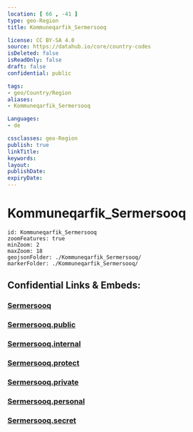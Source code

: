 ```yaml
---
location: [ 66 , -41 ] 
type: geo-Region
title: Kommuneqarfik_Sermersooq

license: CC BY-SA 4.0
source: https://datahub.io/core/country-codes
isDeleted: false
isReadOnly: false
draft: false
confidential: public

tags:
- geo/Country/Region
aliases:
- Kommuneqarfik_Sermersooq

Languages:
- de

cssclasses: geo-Region
publish: true
linkTitle: 
keywords: 
layout: 
publishDate: 
expiryDate: 
---
```


# Kommuneqarfik_Sermersooq

```leaflet
id: Kommuneqarfik_Sermersooq
zoomFeatures: true 
minZoom: 2 
maxZoom: 18
geojsonFolder: ./Kommuneqarfik_Sermersooq/
markerFolder: ./Kommuneqarfik_Sermersooq/
```


## Confidential Links & Embeds: 

### [Sermersooq](/_Standards/Earth/Continent/Europe/Europe~North/Greenland/Communities~Greenland/Sermersooq.md) 

### [Sermersooq.public](/_public/Earth/Continent/Europe/Europe~North/Greenland/Communities~Greenland/Sermersooq.public.md) 

### [Sermersooq.internal](/_internal/Earth/Continent/Europe/Europe~North/Greenland/Communities~Greenland/Sermersooq.internal.md) 

### [Sermersooq.protect](/_protect/Earth/Continent/Europe/Europe~North/Greenland/Communities~Greenland/Sermersooq.protect.md) 

### [Sermersooq.private](/_private/Earth/Continent/Europe/Europe~North/Greenland/Communities~Greenland/Sermersooq.private.md) 

### [Sermersooq.personal](/_personal/Earth/Continent/Europe/Europe~North/Greenland/Communities~Greenland/Sermersooq.personal.md) 

### [Sermersooq.secret](/_secret/Earth/Continent/Europe/Europe~North/Greenland/Communities~Greenland/Sermersooq.secret.md)

